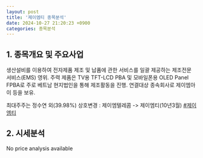 ```yaml
---
layout: post
title: '제이엠티 종목분석'
date: 2024-10-27 21:20:23 +0900
categories: 종목분석
---
```


## 1. 종목개요 및 주요사업

생산설비를 이용하여 전자제품 제조 및 납품에 관한 서비스를 일괄 제공하는 제조전문 서비스(EMS) 영위. 주력 제품은 TV용 TFT-LCD PBA  및 모바일폰용 OLED Panel FPBA로 주로 베트남 현지법인을 통해 제조활동을 진행. 연결대상 종속회사로 제이엠아이 등을 보유.

최대주주는 정수연 외(39.98%) 상호변경 : 제이엠텔레콤 -> 제이엠티(10년3월)
[#제이엠티](#)

## 2. 시세분석

No price analysis available
